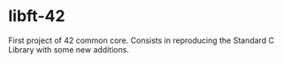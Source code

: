 # libft-42
First project of 42 common core. Consists in reproducing the Standard C Library with some new additions.

